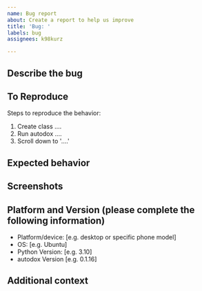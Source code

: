 ```yaml
---
name: Bug report
about: Create a report to help us improve
title: 'Bug: '
labels: bug
assignees: k98kurz

---
```


## Describe the bug

<!-- A clear and concise description of what the bug is. -->

## To Reproduce

Steps to reproduce the behavior:

1. Create class ....
2. Run autodox ....
3. Scroll down to '....'

## Expected behavior

<!-- A clear and concise description of what you expected to happen. -->

## Screenshots

<!-- If applicable, add screenshots to help explain your problem. -->

## Platform and Version (please complete the following information)

- Platform/device: [e.g. desktop or specific phone model]
- OS: [e.g. Ubuntu]
- Python Version: [e.g. 3.10]
- autodox Version [e.g. 0.1.16]

## Additional context

<!-- Add any other context about the problem here. -->

